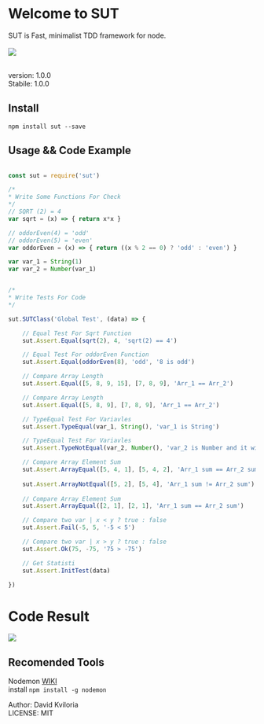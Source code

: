 # Welcome to SUT

SUT is Fast, minimalist TDD framework for node. <br /> <br />
<img src="https://travis-ci.org/DatoKviloria/sut.svg?branch=master" />

 <br />
version: 1.0.0 <br />
Stabile: 1.0.0

## Install
```
npm install sut --save
```

## Usage && Code Example

```javascript

const sut = require('sut')

/*
* Write Some Functions For Check
*/
// SQRT (2) = 4
var sqrt = (x) => { return x*x }

// oddorEven(4) = 'odd'
// oddorEven(5) = 'even'
var oddorEven = (x) => { return ((x % 2 == 0) ? 'odd' : 'even') }

var var_1 = String(1)
var var_2 = Number(var_1)


/*
* Write Tests For Code
*/

sut.SUTClass('Global Test', (data) => {

    // Equal Test For Sqrt Function
    sut.Assert.Equal(sqrt(2), 4, 'sqrt(2) == 4')

    // Equal Test For oddorEven Function
    sut.Assert.Equal(oddorEven(8), 'odd', '8 is odd')

    // Compare Array Length
    sut.Assert.Equal([5, 8, 9, 15], [7, 8, 9], 'Arr_1 == Arr_2')

    // Compare Array Length
    sut.Assert.Equal([5, 8, 9], [7, 8, 9], 'Arr_1 == Arr_2')

    // TypeEqual Test For Variavles
    sut.Assert.TypeEqual(var_1, String(), 'var_1 is String')

    // TypeEqual Test For Variavles   
    sut.Assert.TypeNotEqual(var_2, Number(), 'var_2 is Number and it will fail')

    // Compare Array Element Sum
    sut.Assert.ArrayEqual([5, 4, 1], [5, 4, 2], 'Arr_1 sum == Arr_2 sum')
    
    sut.Assert.ArrayNotEqual([5, 2], [5, 4], 'Arr_1 sum != Arr_2 sum')
    
    // Compare Array Element Sum
    sut.Assert.ArrayEqual([2, 1], [2, 1], 'Arr_1 sum == Arr_2 sum')

    // Compare two var | x < y ? true : false
    sut.Assert.Fail(-5, 5, '-5 < 5')

    // Compare two var | x > y ? true : false
    sut.Assert.Ok(75, -75, '75 > -75')

    // Get Statisti
    sut.Assert.InitTest(data)

})
```
# Code Result
<img src="https://s18.postimg.org/i293ddkll/sut.png" />


## Recomended Tools
  Nodemon [WIKI](https://www.npmjs.com/package/nodemon) <br />
  install ``` npm install -g nodemon  ```

Author: David Kviloria <br />
LICENSE: MIT

